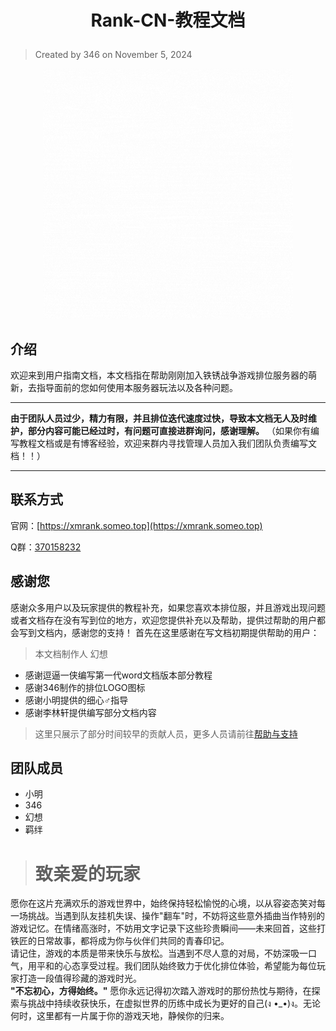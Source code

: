 # <p align="center">**Rank-CN-教程文档**</p>
> Created by 346 on November 5, 2024

<p align="center"><img src="/images/动态logo.gif" width="400" alt="动态logo"></img></p>

## 介绍
欢迎来到用户指南文档，本文档指在帮助刚刚加入铁锈战争游戏排位服务器的萌新，去指导面前的您如何使用本服务器玩法以及各种问题。

---

**由于团队人员过少，精力有限，并且排位迭代速度过快，导致本文档无人及时维护，部分内容可能已经过时，有问题可直接进群询问，感谢理解。**
（如果你有编写教程文档或是有博客经验，欢迎来群内寻找管理人员加入我们团队负责编写文档！！）

---

## 联系方式
官网：[https://xmrank.someo.top](https://xmrank.someo.top)

Q群：[370158232](http://qm.qq.com/cgi-bin/qm/qr?_wv=1027&k=SJL2UIorufO3dSU7urO9LHJeKnvWWhxJ&authKey=NWaW3ABuz4Zhhj7vjEMe4PFjX2ChEZLpiKrk4LdMGK4UbCUzPiTRkKzTs%2FdJbTZ5&noverify=0&group_code=370158232)

## 感谢您
感谢众多用户以及玩家提供的教程补充，如果您喜欢本排位服，并且游戏出现问题或者文档存在没有写到位的地方，欢迎您提供补充以及帮助，提供过帮助的用户都会写到文档内，感谢您的支持！
首先在这里感谢在写文档初期提供帮助的用户：

> 本文档制作人 幻想

- 感谢逗逼一侠编写第一代word文档版本部分教程
- 感谢346制作的排位LOGO图标
- 感谢小明提供的细心♂指导
- 感谢李林轩提供编写部分文档内容
> 这里只展示了部分时间较早的贡献人员，更多人员请前往[帮助与支持](/帮助与支持)

## 团队成员
- 小明
- 346
- 幻想
- 羁绊

> # 致亲爱的玩家  
愿你在这片充满欢乐的游戏世界中，始终保持轻松愉悦的心境，以从容姿态笑对每一场挑战。当遇到队友挂机失误、操作"翻车"时，不妨将这些意外插曲当作特别的游戏记忆。在情绪高涨时，不妨用文字记录下这些珍贵瞬间——未来回首，这些打铁匠的日常故事，都将成为你与伙伴们共同的青春印记。  
请记住，游戏的本质是带来快乐与放松。当遇到不尽人意的对局，不妨深吸一口气，用平和的心态享受过程。我们团队始终致力于优化排位体验，希望能为每位玩家打造一段值得珍藏的游戏时光。  
**"不忘初心，方得始终。"** 愿你永远记得初次踏入游戏时的那份热忱与期待，在探索与挑战中持续收获快乐，在虚拟世界的历练中成长为更好的自己(ง •_•)ง。无论何时，这里都有一片属于你的游戏天地，静候你的归来。  
